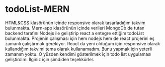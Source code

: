 # todoList-MERN
HTML&CSS klasörünün içinde responsive olarak tasarladığım takvim bulunmakta.
Mern-app klasörünün içinde verileri MongoDb de tutan backend tarafını Nodejs ile geliştirip react a entegre ettiğim todoList bulunmakta.
Projenin çalışması için hem nodejs hem de react projerini eş zamanlı çalıştırmak gerekiyor.
React da yeni olduğum için responsive olarak kullandığım takvimi tema olarak kullanamadım. Bunu yapmak için yeterli zamanım yoktu. O yüzden kendimi gösterilmek için todo list uygulaması geliştirdim.
İlginiz için şimdiden teşekkürler.
